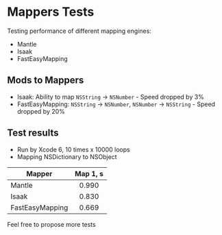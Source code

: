 Mappers Tests
=============

Testing performance of different mapping engines:

- Mantle
- Isaak
- FastEasyMapping

## Mods to Mappers
- Isaak: Ability to map `NSString` -> `NSNumber` - Speed dropped by 3%
- FastEasyMapping: `NSString` -> `NSNumber`, `NSNumber` -> `NSString` - Speed dropped by 20%

## Test results

- Run by Xcode 6, 10 times x 10000 loops
- Mapping NSDictionary to NSObject

| Mapper          | Map 1, s |
| --------------- |:--------:|
| Mantle          | 0.990    |
| Isaak           | 0.830    |
| FastEasyMapping | 0.669    |

Feel free to propose more tests
